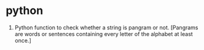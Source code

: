 # python
1) Python function to check whether a string is pangram or not.
   [Pangrams are words or sentences containing every letter of the alphabet at least once.]
